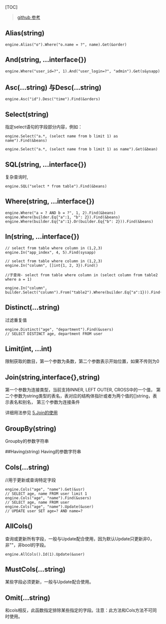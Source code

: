 [TOC]
> [github 参考](https://github.com/go-xorm/manual-zh-CN/blob/master/chapter-05/10.exist.md)

## Alias(string)
```
engine.Alias("o").Where("o.name = ?", name).Get(&order)
```
## And(string, …interface{})
```
engine.Where("user_id=?", 1).And("user_login=?", "admin").Get(s&ysapp)
```
## Asc(…string) 与Desc(…string)
```
engine.Asc("id").Desc("time").Find(&orders)
```
## Select(string)
指定select语句的字段部分内容，例如：
```
engine.Select("a.*, (select name from b limit 1) as name").Find(&beans)
engine.Select("a.*, (select name from b limit 1) as name").Get(&bean)
```
## SQL(string, …interface{})
复杂查询时,
```
engine.SQL("select * from table").Find(&beans)
```
## Where(string, …interface{})
```
engine.Where("a = ? AND b = ?", 1, 2).Find(&beans)
engine.Where(builder.Eq{"a":1, "b": 2}).Find(&beans)
engine.Where(builder.Eq{"a":1}.Or(builder.Eq{"b": 2})).Find(&beans)
```
## In(string, …interface{})
```
// select from table where column in (1,2,3)
engine.In("app_index", 4, 5).Find(sysapp)

// select from table where column in (1,2,3)
engine.In("column", []int{1, 2, 3}).Find()

//子查询- select from table where column in (select column from table2 where a = 1) 
engine.In("column", builder.Select("column").From("table2").Where(builder.Eq{"a":1})).Find()
```
## Distinct(…string)
过滤重复值
```
engine.Distinct("age", "department").Find(&users)
// SELECT DISTINCT age, department FROM user
```
## Limit(int, …int)
限制获取的数目，第一个参数为条数，第二个参数表示开始位置，如果不传则为0
## Join(string,interface{},string)
第一个参数为连接类型，当前支持INNER, LEFT OUTER, CROSS中的一个值， 第二个参数为string类型的表名，表对应的结构体指针或者为两个值的[]string，表示表名和别名， 第三个参数为连接条件

详细用法参见 [5.Join的使用](5.join.md)
## GroupBy(string)
Groupby的参数字符串

##Having(string)
Having的参数字符串
## Cols(…string)
//用于更新或查询特定字段
```
engine.Cols("age", "name").Get(&usr)
// SELECT age, name FROM user limit 1
engine.Cols("age", "name").Find(&users)
// SELECT age, name FROM user
engine.Cols("age", "name").Update(&user)
// UPDATE user SET age=? AND name=?
```
## AllCols()
查询或更新所有字段，一般与Update配合使用，因为默认Update只更新非0，非""，非bool的字段。
```
engine.AllCols().Id(1).Update(&user)

```
## MustCols(…string)
某些字段必须更新，一般与Update配合使用。
## Omit(...string)
和cols相反，此函数指定排除某些指定的字段。注意：此方法和Cols方法不可同时使用。